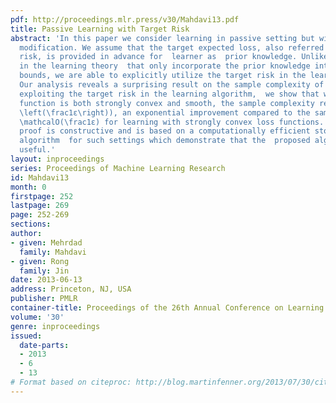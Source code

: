 ```yaml
---
pdf: http://proceedings.mlr.press/v30/Mahdavi13.pdf
title: Passive Learning with Target Risk
abstract: 'In this paper we consider learning in passive setting but with a slight
  modification. We assume that the target expected loss, also referred to as target
  risk, is provided in advance for  learner as  prior knowledge. Unlike most studies
  in the learning theory  that only incorporate the prior knowledge into the generalization
  bounds, we are able to explicitly utilize the target risk in the learning process.
  Our analysis reveals a surprising result on the sample complexity of learning: by
  exploiting the target risk in the learning algorithm,  we show that when the loss
  function is both strongly convex and smooth, the sample complexity reduces to \mathcalO(\log
  \left(\frac1ε\right)), an exponential improvement compared to the sample complexity
  \mathcalO(\frac1ε) for learning with strongly convex loss functions.  Furthermore,  our
  proof is constructive and is based on a computationally efficient stochastic optimization
  algorithm  for such settings which demonstrate that the  proposed algorithm is practically
  useful.'
layout: inproceedings
series: Proceedings of Machine Learning Research
id: Mahdavi13
month: 0
firstpage: 252
lastpage: 269
page: 252-269
sections: 
author:
- given: Mehrdad
  family: Mahdavi
- given: Rong
  family: Jin
date: 2013-06-13
address: Princeton, NJ, USA
publisher: PMLR
container-title: Proceedings of the 26th Annual Conference on Learning Theory
volume: '30'
genre: inproceedings
issued:
  date-parts:
  - 2013
  - 6
  - 13
# Format based on citeproc: http://blog.martinfenner.org/2013/07/30/citeproc-yaml-for-bibliographies/
---
```

